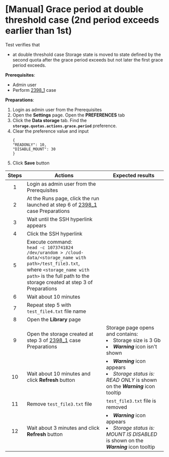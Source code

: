 # [Manual] Grace period at double threshold case (2nd period exceeds earlier than 1st)

Test verifies that
- at double threshold case Storage state is moved to state defined by the second quota after the grace period exceeds but not later the first grace period exceeds.

**Prerequisites**:
- Admin user
- Perform [2398_1](2398_1.md) case

**Preparations**:
1. Login as admin user from the Prerequisites 
2. Open the **Settings** page. Open the **PREFERENCES** tab
3. Click the **Data storage** tab. Find the **`storage.quotas.actions.grace.period`** preference.
4. Clear the preference value and input
   ````
   {
   "READONLY": 10,
   "DISABLE_MOUNT": 30
   }
   ````
5. Click **Save** button

| Steps | Actions | Expected results |
| :---: | --- | --- |
| 1 | Login as admin user from the Prerequisites | | 
| 2 | At the Runs page, click the run launched at step 6 of [2398_1](2398_1.md) case Preparations | |
| 3 | Wait until the SSH hyperlink appears | |
| 4 | Click the SSH hyperlink | |
| 5 | Execute command: <br> `head -c 1073741824 /dev/urandom > /cloud-data/<storage_name with path>/test_file3.txt`, <br>where `<storage_name with path>` is the full path to the storage created at step 3 of Preparations | |
| 6 | Wait about 10 minutes | |
| 7 | Repeat step 5 with `test_file4.txt` file name | |
| 8 | Open the **Library** page | |
| 9 | Open the storage created at step 3 of [2398_1](2398_1.md) case Preparations | Storage page opens and contains: <li> Storage size is 3 Gb <li> ***Warning*** icon isn't shown |
| 10 | Wait about 10 minutes and click **Refresh** button | <li> ***Warning*** icon appears <li> *Storage status is: READ ONLY* is shown on the ***Warning*** icon tooltip |
| 11 | Remove `test_file3.txt` file | `test_file3.txt` file is removed |
| 12 | Wait about 3 minutes and click **Refresh** button | <li> ***Warning*** icon appears <li> *Storage status is: MOUNT IS DISABLED* is shown on the ***Warning*** icon tooltip |
